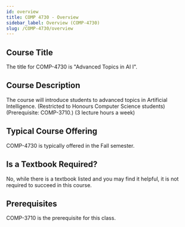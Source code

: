 ```yaml
---
id: overview
title: COMP 4730 - Overview
sidebar_label: Overview (COMP-4730)
slug: /COMP-4730/overview
---
```


## Course Title

The title for COMP-4730 is "Advanced Topics in AI I".

## Course Description

The course will introduce students to advanced topics in Artificial Intelligence. (Restricted to Honours Computer Science students) (Prerequisite: COMP-3710.) (3 lecture hours a week)

## Typical Course Offering

COMP-4730 is typically offered in the Fall semester.

## Is a Textbook Required?

No, while there is a textbook listed and you may find it helpful, it is not required to succeed in this course.

## Prerequisites

COMP-3710 is the prerequisite for this class.

